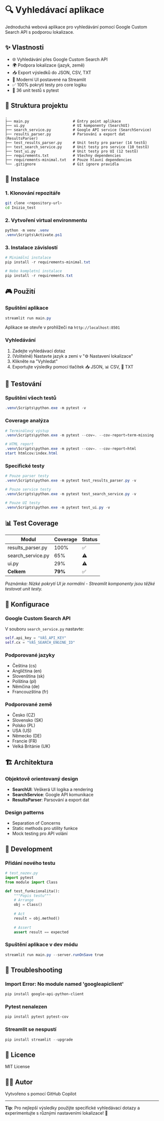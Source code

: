 # 🔍 Vyhledávací aplikace

Jednoduchá webová aplikace pro vyhledávání pomocí Google Custom Search API s podporou lokalizace.

## ✨ Vlastnosti

- 🌐 Vyhledávání přes Google Custom Search API
- 🌍 Podpora lokalizace (jazyk, země)
- 📥 Export výsledků do JSON, CSV, TXT
- 🎨 Moderní UI postavené na Streamlit
- ✅ 100% pokrytí testy pro core logiku
- 🧪 36 unit testů s pytest

## 📁 Struktura projektu

```
.
├── main.py                    # Entry point aplikace
├── ui.py                      # UI komponenty (SearchUI)
├── search_service.py          # Google API service (SearchService)
├── results_parser.py          # Parsování a export dat (ResultsParser)
├── test_results_parser.py     # Unit testy pro parser (14 testů)
├── test_search_service.py     # Unit testy pro service (10 testů)
├── test_ui.py                 # Unit testy pro UI (12 testů)
├── requirements.txt           # Všechny dependencies
├── requirements-minimal.txt   # Pouze hlavní dependencies
└── .gitignore                 # Git ignore pravidla
```

## 🚀 Instalace

### 1. Klonování repozitáře
```bash
git clone <repository-url>
cd Inizio_test
```

### 2. Vytvoření virtual environmentu
```powershell
python -m venv .venv
.venv\Scripts\Activate.ps1
```

### 3. Instalace závislostí
```powershell
# Minimální instalace
pip install -r requirements-minimal.txt

# Nebo kompletní instalace
pip install -r requirements.txt
```

## 🎮 Použití

### Spuštění aplikace
```powershell
streamlit run main.py
```

Aplikace se otevře v prohlížeči na `http://localhost:8501`

### Vyhledávání
1. Zadejte vyhledávací dotaz
2. (Volitelně) Nastavte jazyk a zemi v "⚙️ Nastavení lokalizace"
3. Klikněte na "Vyhledat"
4. Exportujte výsledky pomocí tlačítek 📥 JSON, 📊 CSV, 📄 TXT

## 🧪 Testování

### Spuštění všech testů
```powershell
.venv\Scripts\python.exe -m pytest -v
```

### Coverage analýza
```powershell
# Terminálový výstup
.venv\Scripts\python.exe -m pytest --cov=. --cov-report=term-missing

# HTML report
.venv\Scripts\python.exe -m pytest --cov=. --cov-report=html
start htmlcov/index.html
```

### Specifické testy
```powershell
# Pouze parser testy
.venv\Scripts\python.exe -m pytest test_results_parser.py -v

# Pouze service testy
.venv\Scripts\python.exe -m pytest test_search_service.py -v

# Pouze UI testy
.venv\Scripts\python.exe -m pytest test_ui.py -v
```

## 📊 Test Coverage

| Modul | Coverage | Status |
|-------|----------|--------|
| results_parser.py | 100% | ✅ |
| search_service.py | 65% | ⚠️ |
| ui.py | 29% | ⚠️ |
| **Celkem** | **79%** | ✅ |

*Poznámka: Nízké pokrytí UI je normální - Streamlit komponenty jsou těžké testovat unit testy.*

## 🔧 Konfigurace

### Google Custom Search API
V souboru `search_service.py` nastavte:
```python
self.api_key = "VÁŠ_API_KEY"
self.cx = "VÁŠ_SEARCH_ENGINE_ID"
```

### Podporované jazyky
- Čeština (cs)
- Angličtina (en)
- Slovenština (sk)
- Polština (pl)
- Němčina (de)
- Francouzština (fr)

### Podporované země
- Česko (CZ)
- Slovensko (SK)
- Polsko (PL)
- USA (US)
- Německo (DE)
- Francie (FR)
- Velká Británie (UK)

## 🏗️ Architektura

### Objektově orientovaný design
- **SearchUI**: Veškerá UI logika a rendering
- **SearchService**: Google API komunikace
- **ResultsParser**: Parsování a export dat

### Design patterns
- Separation of Concerns
- Static methods pro utility funkce
- Mock testing pro API volání

## 📝 Development

### Přidání nového testu
```python
# test_nazev.py
import pytest
from module import Class

def test_funkcionalita():
    """Popis testu"""
    # Arrange
    obj = Class()
    
    # Act
    result = obj.method()
    
    # Assert
    assert result == expected
```

### Spuštění aplikace v dev módu
```powershell
streamlit run main.py --server.runOnSave true
```

## 🐛 Troubleshooting

### Import Error: No module named 'googleapiclient'
```powershell
pip install google-api-python-client
```

### Pytest nenalezen
```powershell
pip install pytest pytest-cov
```

### Streamlit se nespustí
```powershell
pip install streamlit --upgrade
```

## 📜 Licence

MIT License

## 👨‍💻 Autor

Vytvořeno s pomocí GitHub Copilot

---

**Tip**: Pro nejlepší výsledky použijte specifické vyhledávací dotazy a experimentujte s různými nastaveními lokalizace! 🚀
